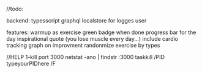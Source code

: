 //todo:

backend:
typesscript
graphql
localstore for logges user

features:
warmup as exercise
green badge when done
progress bar for the day
inspirational quote (you lose muscle every day...)
include cardio tracking
graph on improvment
randonmize exercise by types



//HELP
1-kill port 3000
netstat -ano | findstr :3000
taskkill /PID typeyourPIDhere /F
